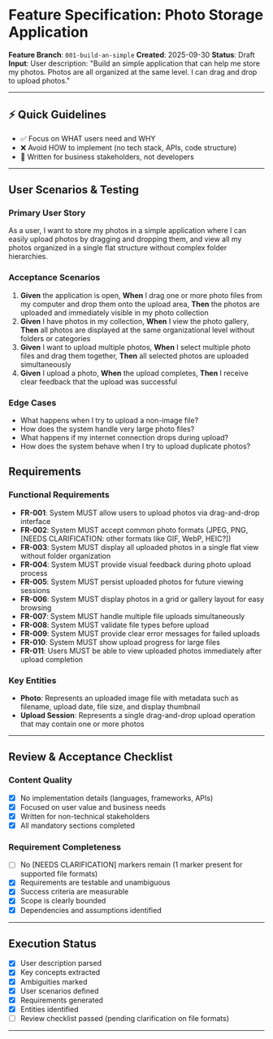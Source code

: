 # Feature Specification: Photo Storage Application

**Feature Branch**: `001-build-an-simple`
**Created**: 2025-09-30
**Status**: Draft
**Input**: User description: "Build an simple application that can help me store my photos. Photos are all organized at the same level. I can drag and drop to upload photos."

---

## ⚡ Quick Guidelines
- ✅ Focus on WHAT users need and WHY
- ❌ Avoid HOW to implement (no tech stack, APIs, code structure)
- 👥 Written for business stakeholders, not developers

---

## User Scenarios & Testing

### Primary User Story
As a user, I want to store my photos in a simple application where I can easily upload photos by dragging and dropping them, and view all my photos organized in a single flat structure without complex folder hierarchies.

### Acceptance Scenarios
1. **Given** the application is open, **When** I drag one or more photo files from my computer and drop them onto the upload area, **Then** the photos are uploaded and immediately visible in my photo collection
2. **Given** I have photos in my collection, **When** I view the photo gallery, **Then** all photos are displayed at the same organizational level without folders or categories
3. **Given** I want to upload multiple photos, **When** I select multiple photo files and drag them together, **Then** all selected photos are uploaded simultaneously
4. **Given** I upload a photo, **When** the upload completes, **Then** I receive clear feedback that the upload was successful

### Edge Cases
- What happens when I try to upload a non-image file?
- How does the system handle very large photo files?
- What happens if my internet connection drops during upload?
- How does the system behave when I try to upload duplicate photos?

## Requirements

### Functional Requirements
- **FR-001**: System MUST allow users to upload photos via drag-and-drop interface
- **FR-002**: System MUST accept common photo formats (JPEG, PNG, [NEEDS CLARIFICATION: other formats like GIF, WebP, HEIC?])
- **FR-003**: System MUST display all uploaded photos in a single flat view without folder organization
- **FR-004**: System MUST provide visual feedback during photo upload process
- **FR-005**: System MUST persist uploaded photos for future viewing sessions
- **FR-006**: System MUST display photos in a grid or gallery layout for easy browsing
- **FR-007**: System MUST handle multiple file uploads simultaneously
- **FR-008**: System MUST validate file types before upload
- **FR-009**: System MUST provide clear error messages for failed uploads
- **FR-010**: System MUST show upload progress for large files
- **FR-011**: Users MUST be able to view uploaded photos immediately after upload completion

### Key Entities
- **Photo**: Represents an uploaded image file with metadata such as filename, upload date, file size, and display thumbnail
- **Upload Session**: Represents a single drag-and-drop upload operation that may contain one or more photos

---

## Review & Acceptance Checklist

### Content Quality
- [x] No implementation details (languages, frameworks, APIs)
- [x] Focused on user value and business needs
- [x] Written for non-technical stakeholders
- [x] All mandatory sections completed

### Requirement Completeness
- [ ] No [NEEDS CLARIFICATION] markers remain (1 marker present for supported file formats)
- [x] Requirements are testable and unambiguous
- [x] Success criteria are measurable
- [x] Scope is clearly bounded
- [x] Dependencies and assumptions identified

---

## Execution Status

- [x] User description parsed
- [x] Key concepts extracted
- [x] Ambiguities marked
- [x] User scenarios defined
- [x] Requirements generated
- [x] Entities identified
- [ ] Review checklist passed (pending clarification on file formats)

---
